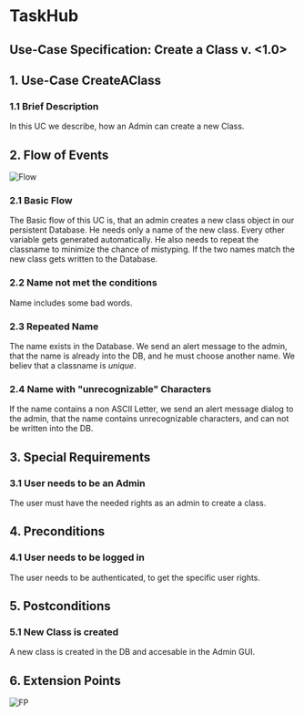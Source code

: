 # TaskHub
## Use-Case Specification: Create a Class  v. <1.0>

## 1. Use-Case CreateAClass

### 1.1 Brief Description
In this UC we describe, how an Admin can create a new Class.

## 2. Flow of Events
![Flow](https://github.com/Unk3wn/TaskHub---Documentation/blob/master/UC/UCD/CRUD-User/AD_Create.png?raw=true)

### 2.1 Basic Flow
The Basic flow of this UC is, that an admin creates a new class object in our persistent Database. He needs only a name of the new class. Every other variable gets generated automatically. He also needs to repeat the classname to minimize the chance of mistyping. If the two names match the new class gets written to the Database.

### 2.2 Name not met the conditions
Name includes some bad words.

### 2.3 Repeated Name
The name exists in the Database. We send an alert message to the admin, that the name is already into the DB, and he must choose another name. We believ that a classname is *unique*.

### 2.4 Name with "unrecognizable" Characters
If the name contains a non ASCII Letter, we send an alert message dialog to the admin, that the name contains unrecognizable characters, and can not be written into the DB.

## 3. Special Requirements
### 3.1 User needs to be an Admin
The user must have the needed rights as an admin to create a class.

## 4. Preconditions
### 4.1 User needs to be logged in
The user needs to be authenticated, to get the specific user rights.

## 5. Postconditions
### 5.1 New Class is created
A new class is created in the DB and accesable in the Admin GUI.
  
## 6. Extension Points
![FP](https://raw.githubusercontent.com/Unk3wn/TaskHub---Documentation/main/UC/UCD/CreateAClass/FP_CreateAClass.png)

